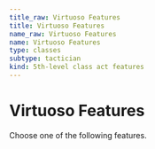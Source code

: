 ```yaml
---
title_raw: Virtuoso Features
title: Virtuoso Features
name_raw: Virtuoso Features
name: Virtuoso Features
type: classes
subtype: tactician
kind: 5th-level class act features
---
```


# Virtuoso Features

Choose one of the following features.

